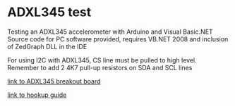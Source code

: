 # ADXL345 test
Testing an ADXL345 accelerometer with Arduino and Visual Basic.NET
Source code for PC software provided, requires VB.NET 2008 and inclusion of ZedGraph DLL in the IDE

For using I2C with ADXL345, CS line must be pulled to high level.
Remember to add 2 4K7 pull-up resistors on SDA and SCL lines

[link to ADXL345 breakout board](https://www.sparkfun.com/products/9836)

[link to hookup guide](https://learn.sparkfun.com/tutorials/adxl345-hookup-guide?_ga=1.9343222.255659784.1474484618)
